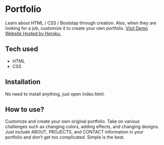 # Portfolio
 Learn about HTML / CSS / Bootstap through creation. Also, when they are looking for a job, customize it to create your own portfolio.
[Visit Demo Website Hosted by Heroku.](https://portfolio-shivani.herokuapp.com/)
## Tech used
* HTML
* CSS
## Installation
No need to install anything, just open index.html.
## How to use?
Customize and create your own original portfolio. Take on various challenges such as changing colors, adding effects, and changing designs. Just include ABOUT, PROJECTS, and CONTACT information in your portfolio and don’t get too complicated. Simple is the best.
